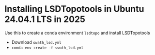 # Installing LSDTopotools in Ubuntu 24.04.1 LTS in 2025
Use this to create a conda environment `lsdtopo` and install LSDTopotools
- Download `swath_lsd.yml`
- `conda env create -f swath_lsd.yml`
